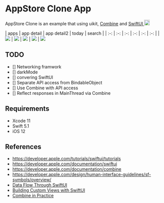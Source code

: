 # AppStore Clone App

   AppStore Clone is an example that using uikit, 
    [Combine](https://developer.apple.com/documentation/combine) and [SwiftUI <img width="18px" src="https://developer.apple.com/assets/elements/icons/swiftui/swiftui-96x96.png"/>](https://developer.apple.com/xcode/swiftui/)


   | apps | app detail | app detail2 | today | search | 
   | :-: | :-: | :-: | :-: | :-: | :-: |
   | ![](./screenshot/screenshot1.png) | ![](./screenshot/screenshot2.png) | ![](./screenshot/screenshot3.png) | ![](./screenshot/screenshot4.png) | ![](./screenshot/screenshot7.png)


   ## TODO

   - [] Networking framwork
   - [] darkMode
   - [] convering SwiftUI
   - [] Separate API access from BindableObject
   - [] Use Combine with API access
   - [] Reflect responses in MainThread via Combine

   ## Requirements

   - Xcode 11 
   - Swift 5.1
   - iOS 12

   ## References

   - https://developer.apple.com/tutorials/swiftui/tutorials
   - https://developer.apple.com/documentation/swiftui
   - https://developer.apple.com/documentation/combine
   - https://developer.apple.com/design/human-interface-guidelines/sf-symbols/overview/
   - [Data Flow Through SwiftUI](https://developer.apple.com/videos/play/wwdc2019/226)
   - [Building Custom Views with SwiftUI](https://developer.apple.com/videos/play/wwdc2019/237)
   - [Combine in Practice](https://developer.apple.com/videos/play/wwdc2019/721)
